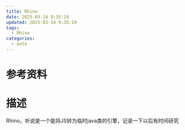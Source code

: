 ```yaml
---
title: Rhino
date: 2025-03-14 9:35:19
updated: 2025-03-14 9:35:19
tags:
  - Rhino
categories:
  - note
---
```


# 参考资料

# 描述

Rhino，听说是一个能将JS转为临时java类的引擎，记录一下以后有时间研究